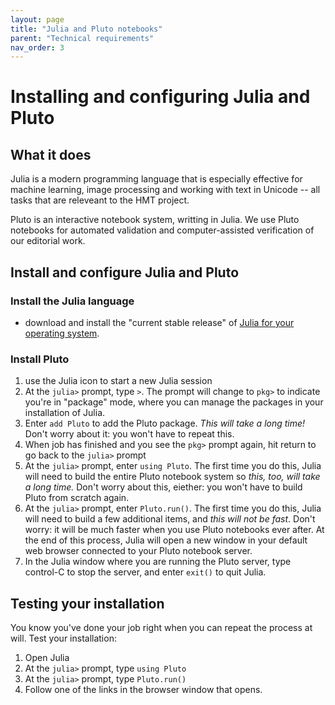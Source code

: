 ```yaml
---
layout: page
title: "Julia and Pluto notebooks"
parent: "Technical requirements"
nav_order: 3
---
```



# Installing and configuring Julia and Pluto


## What it does

Julia is a modern programming language that is especially effective for machine learning, image processing and working with text in Unicode -- all tasks that are releveant to the HMT project.

Pluto is an interactive notebook system, writting in Julia.  We use Pluto notebooks for automated validation and computer-assisted verification of our editorial work.


## Install and configure Julia and Pluto

### Install the Julia language

- download and install the "current stable release" of [Julia for your operating system](https://julialang.org/downloads/).


### Install Pluto

1. use the Julia icon to start a new Julia session
2. At the `julia>` prompt, type `>`.  The prompt will change to `pkg>` to indicate you're in "package" mode, where you can manage the packages in your installation of Julia.
3. Enter `add Pluto` to add the Pluto package.  *This will take a long time!* Don't worry about it: you won't have to repeat this.
4. When job has finished and you see the `pkg>` prompt again, hit return to go back to the `julia>` prompt
5. At the `julia>` prompt, enter `using Pluto`.   The first time you do this, Julia will need to build the entire Pluto notebook system so *this, too, will take a long time.* Don't worry about this, eiether: you won't have to build Pluto from scratch again.
6. At the `julia>` prompt, enter `Pluto.run()`.  The first time you do this, Julia will need to build a few additional items, and *this will not be fast*.  Don't worry: it will be much faster when you use Pluto notebooks ever after.  At the end of this process, Julia will open a new window in your default web browser connected to your Pluto notebook server.
7. In the Julia window where you are running the Pluto server, type control-C to stop the server, and enter `exit()` to quit Julia.


## Testing your installation

You know you've done your job right when you can repeat the process at will.  Test your installation:


1. Open Julia
2. At the `julia>` prompt, type `using Pluto`
3. At the `julia>` prompt, type `Pluto.run()`
4. Follow one of the links in the browser window that opens.